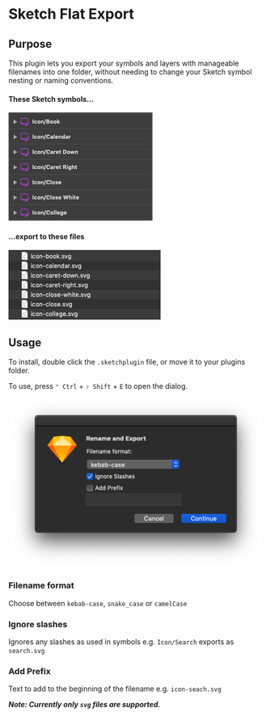 # Sketch Flat Export

## Purpose

This plugin lets you export your symbols and layers with manageable filenames into one folder, without needing to change your Sketch symbol nesting or naming conventions.

#### These Sketch symbols...
![sketch-symbols](assets/img-sketch-symbols.png)

#### ...export to these files
![sketch-symbols](assets/img-finder-files.png)

## Usage

To install, double click the `.sketchplugin` file, or move it to your plugins folder.

To use, press `⌃ Ctrl` + `⇧ Shift` + `E` to open the dialog.

![dialog](assets/img-dialog.png)

### Filename format
Choose between `kebab-case`, `snake_case` or `camelCase`

### Ignore slashes
Ignores any slashes as used in symbols
e.g. `Icon/Search` exports as `search.svg`

### Add Prefix
Text to add to the beginning of the filename
e.g. `icon-seach.svg`

***Note: Currently only `svg` files are supported.***
